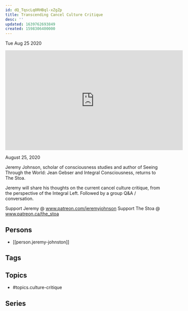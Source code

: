 ```yaml
---
id: dQ_TqscLq0RHBql-xZgZp
title: Transcending Cancel Culture Critique
desc: ''
updated: 1639762693849
created: 1598306400000
---
```





Tue Aug 25 2020

<iframe width="560" height="315" src="https://www.youtube.com/embed/zc_iDTTFtdw" title="Transcending Cancel Culture Critique w/ Jeremy Johnston" frameborder="0" allow="accelerometer; autoplay; clipboard-write; encrypted-media; gyroscope; picture-in-picture" allowfullscreen ></iframe>

August 25, 2020

Jeremy Johnson, scholar of consciousness studies and author of Seeing Through the World: Jean Gebser and Integral Consciousness, returns to The Stoa.

Jeremy will share his thoughts on the current cancel culture critique, from the perspective of the Integral Left. Followed by a group Q&A / conversation.


Support Jeremy @ www.patreon.com/jeremyjohnson
Support The Stoa @ www.patreon.ca/the_stoa

## Persons

- [[person.jeremy-johnston]]

## Tags



## Topics

- #topics.culture-critique

## Series



